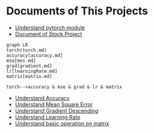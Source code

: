 <h1>Documents of This Projects</h1>

* [Understand pytorch module](doc/torch.md)
* [Document of Stock Project](doc/stock.md)
  
```mermaid
graph LR
torch(torch.md)
accuracy[accuracy.md]
mse[mes.md]
grad[gradient.md]
lr[learningRate.md]
matrix[matrix.md]

torch-->accuracy & mse & grad & lr & matrix

```  
* [Understand Accuracy](doc/accuracy.md)
* [Understand Mean Square Error](doc/mse.md)
* [Understand Gradient Descending](doc/gradient.md)
* [Understand Learning Rate](doc/learningRate.md)
* [Understand basic operation on matrix](doc/matrix.md)